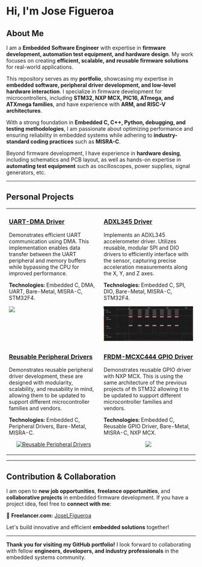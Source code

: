 # Hi, I'm Jose Figueroa  

## About Me  

I am a **Embedded Software Engineer** with expertise in **firmware development, automation test equipment, and hardware design**. My work focuses on creating **efficient, scalable, and reusable firmware solutions** for real-world applications.  

This repository serves as my **portfolio**, showcasing my expertise in **embedded software, peripheral driver development, and low-level hardware interaction**. I specialize in firmware development for microcontrollers, including **STM32, NXP MCX, PIC16, ATmega, and ATXmega families**, and have experience with **ARM, and RISC-V architectures**.  

With a strong foundation in **Embedded C, C++, Python, debugging, and testing methodologies**, I am passionate about optimizing performance and ensuring reliability in embedded systems while adhering to **industry-standard coding practices** such as **MISRA-C**.  

Beyond firmware development, I have experience in **hardware desing**, including schematics and PCB layout, as well as hands-on expertise in **automating test equipment** such as oscilloscopes, power supplies, signal generators, etc.  

---

## Personal Projects  

<table>
  <tr>
    <td width="50%" valign="top">
      <h3><a href="https://github.com/JoseLuis-Figueroa/UART-DMA-Driver">UART-DMA Driver</a></h3>
      <p>
         Demonstrates efficient UART communication using DMA.
         This implementation enables data transfer between 
         the UART peripheral and memory buffers while bypassing
         the CPU for improved performance. 
      </p>
      <p><strong>Technologies:</strong> Embedded C, DMA, UART, Bare-Metal, MISRA-C, STM32F4.</p>
      <a href="https://github.com/JoseLuis-Figueroa/UART-DMA-Driver">
        <img src="https://github.com/JoseLuis-Figueroa/UART-DMA-Driver/blob/main/Documentation/doxygen/images/Output_gif.gif" width="100%" />
      </a>
    </td>
    <td width="50%" valign="top">
      <h3><a href="https://github.com/JoseLuis-Figueroa/adxl345-driver">ADXL345 Driver</a></h3>
      <p>
        Implements an ADXL345 accelerometer driver. Utilizes reusable,
        modular SPI and DIO drivers to efficiently interface with the sensor,
        capturing precise acceleration measurements along the X, Y, and Z axes.
      </p>
      <p><strong>Technologies:</strong> Embedded C, SPI, DIO, Bare-Metal, MISRA-C, STM32F4.</p>
      <a href="https://github.com/JoseLuis-Figueroa/adxl345-driver">
        <img src="https://github.com/JoseLuis-Figueroa/adxl345-driver/blob/main/Documentation/doxygen/imagens/adxl345_read.png" width="100%" alt="ADXL345 Driver"/>
      </a>
    </td>
  </tr>
  <tr>
    <td width="50%" valign="top">
      <h3><a href="https://github.com/JoseLuis-Figueroa/Reusable-Peripheral-Drivers">Reusable Peripheral Drivers</a></h3>
      <p>
         Demonstrates reusable peripheral driver development, these are 
         designed with modularity, scalability, and reusability in mind, 
         allowing them to be updated to support different microcontroller 
         families and vendors.
      </p>
      <p><strong>Technologies:</strong> Embedded C, Peripheral Drivers, Bare-Metal, MISRA-C.</p>
      <p align="center">
        <a href="https://github.com/JoseLuis-Figueroa/Reusable-Peripheral-Drivers">
          <img src="https://github.com/JoseLuis-Figueroa/Reusable-Peripheral-Drivers/blob/main/Documentation/Doxygen/DIO/images/DIO_Implementation.gif" 
           width="30%" alt="Reusable Peripheral Drivers"/>
        </a>
      </p>
    </td>
    <td width="50%" valign="top">
      <h3><a href="https://github.com/JoseLuis-Figueroa/FRDM-MCXC444-GPIO-Driver/tree/main">FRDM-MCXC444 GPIO Driver</a></h3>
      <p>
         Demonstrates reusable GPIO driver with NXP MCX. This is using  
         the same architecture of the previous projects of th STM32   
         allowing it to be updated to support different microcontroller 
         families and vendors.
      </p>
      <p><strong>Technologies:</strong> Embedded C, Reusable GPIO Driver, Bare-Metal, MISRA-C, NXP MCX.</p>
      <p align="center">
        <a href="https://github.com/JoseLuis-Figueroa/FRDM-MCXC444-GPIO-Driver">
          <img src="https://github.com/JoseLuis-Figueroa/FRDM-MCXC444-GPIO-Driver/blob/main/Documentation/Doxygen/Images/NXP-MCUX.gif" 
    </td>
  </tr>
</table>


---


## Contribution & Collaboration  
I am open to **new job opportunities**, **freelance opportunities**, and **collaborative projects** in embedded firmware development. 
If you have a project idea, feel free to **connect with me**:  

🔗 **Freelancer.com:** [JoseLFigueroa](https://www.freelancer.com/u/JoseLFigueroa) 

Let's build innovative and efficient **embedded solutions** together!  

---

**Thank you for visiting my GitHub portfolio!** I look forward to collaborating with fellow **engineers, developers, and industry professionals** in the embedded systems community.  
